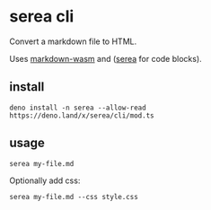 # serea cli

Convert a markdown file to HTML.

Uses [markdown-wasm](https://github.com/rsms/markdown-wasm) and ([serea](https://github.com/idris-maps/serea) for code blocks).

## install

```
deno install -n serea --allow-read https://deno.land/x/serea/cli/mod.ts
```

## usage

```
serea my-file.md
```

Optionally add css:

```
serea my-file.md --css style.css
```
